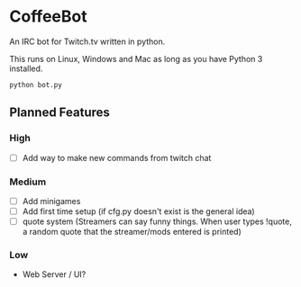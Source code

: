 # CoffeeBot
An IRC bot for Twitch.tv written in python. 

This runs on Linux, Windows and Mac as long as you have Python 3 installed.

```
python bot.py
```




## Planned Features
### High
- [ ] Add way to make new commands from twitch chat

### Medium
- [ ] Add minigames
- [ ] Add first time setup (if cfg.py doesn't exist is the general idea)
- [ ] quote system (Streamers can say funny things. When user types !quote, a random quote that the streamer/mods entered is printed)

### Low

- Web Server / UI?
